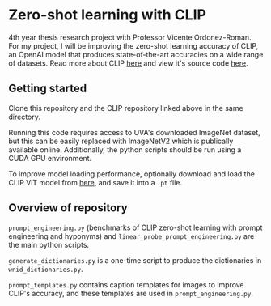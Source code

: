 # Zero-shot learning with CLIP

4th year thesis research project with Professor Vicente Ordonez-Roman. For my project, I will be improving the zero-shot learning accuracy of CLIP, an OpenAI model that produces state-of-the-art accuracies on a wide range of datasets. Read more about CLIP [here](https://openai.com/blog/clip/) and view it's source code [here](https://github.com/openai/CLIP).

## Getting started

Clone this repository and the CLIP repository linked above in the same directory. 

Running this code requires access to UVA's downloaded ImageNet dataset, but this can be easily replaced with ImageNetV2 which is publically available online. Additionally, the python scripts should be run using a CUDA GPU environment.

To improve model loading performance, optionally download and load the CLIP ViT model from [here](https://openaipublic.azureedge.net/clip/models/40d365715913c9da98579312b702a82c18be219cc2a73407c4526f58eba950af/ViT-B-32.pt), and save it into a `.pt` file.

## Overview of repository

`prompt_engineering.py` (benchmarks of CLIP zero-shot learning with prompt engineering and hyponyms) and `linear_probe_prompt_engineering.py` are the main python scripts.

`generate_dictionaries.py` is a one-time script to produce the dictionaries in `wnid_dictionaries.py`.

`prompt_templates.py` contains caption templates for images to improve CLIP's accuracy, and these templates are used in `prompt_engineering.py`.
